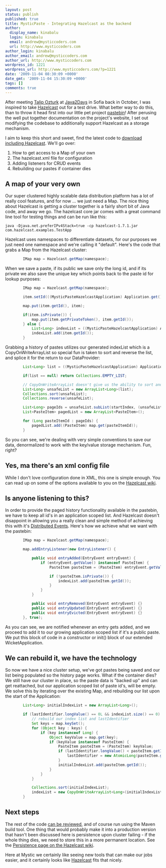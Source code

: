 ```yaml
---
layout: post
status: publish
published: true
title: MysticPaste - Integrating Hazelcast as the backend
author:
  display_name: kinabalu
  login: kinabalu
  email: andrew@mysticcoders.com
  url: http://www.mysticcoders.com
author_login: kinabalu
author_email: andrew@mysticcoders.com
author_url: http://www.mysticcoders.com
wordpress_id: 1221
wordpress_url: http://www.mysticcoders.com/?p=1221
date: '2009-11-04 08:30:09 +0000'
date_gmt: '2009-11-04 15:30:09 +0000'
tags: []
comments: true
---
```

After meeting <a href="http://www.jroller.com/talipozturk/" target="_blank">Talip Ozturk</a> at <a href="http://www.java2days.com" target="_blank">Java2Days</a> in Sofia back in October, I was inspired to take <a href="http://www.hazelcast.com/" target="_blank">Hazelcast</a> out for a test drive.  What better way to do this, than to throw it head first into our little pet project <a href="http://www.mysticpaste.com" target="_blank">pastebin</a>!  After perusing the well put together documentation on the project's website, I set out modifying the codebase to additionally support Hazelcast as a storage mechanism.

I aim to keep this short and sweet, find the latest code to <a href="http://kenai.com/projects/mystic-apps/sources" target="_blank">download including Hazelcast</a>.  We'll go over:

<ol>
<li>How to get access to a Map of your own</li>
<li>The hazelcast.xml file for configuration</li>
<li>Adding listeners for CRUD events</li>
<li>Rebuilding our pastes if container dies</li>
</ol>
<h2>A map of your very own</h2>
Our super clustered highly scalable data distribution platform has a lot of really cool features, and for now ... we just need a Map.  The nice thing about Hazelcast is getting a cluster together is a fairly short bit of Java code, and away we go.  The hazelcast core jar comes with a great command line tool for testing things and can be run like this:

``` shell
java -Djava.net.preferIPv4Stack=true -cp hazelcast-1.7.1.jar com.hazelcast.examples.TestApp
```

Hazelcast uses namespaces to differentiate datasets, for our purposes we just need one namespace and we're calling it "default".  Here's the code that grabs a Map from the Hazelcast cluster:

``` java
        IMap map = Hazelcast.getMap(namespace);
```

When we save a paste, if its public we save only the long id, and if its private we also save the unique key which points back to the paste id for lookup purposes:

``` java
        IMap map = Hazelcast.getMap(namespace);

        item.setId(((MysticPasteHazelcastApplication) Application.get()).nextId());

        map.put(item.getId(), item);

        if(item.isPrivate()) {
            map.put(item.getPrivateToken(), item.getId());
        } else {
            List<Long> indexList = ((MysticPasteHazelcastApplication) Application.get()).getIndexList();
            indexList.add(item.getId());
        }
```

Grabbing a history of pastes utilizes our generated indexList which is a CopyOnWriteArrayList so special fun is taken to sort and reverse the list, and splice it for the return to our DataProvider:

``` java
        List<Long> list = ((MysticPasteHazelcastApplication) Application.get()).getIndexList();

        if(list == null) return Collections.EMPTY_LIST;

        // CopyOnWriteArrayList doesn't give us the ability to sort and reverse, so we put in a regular ArrayList for the "find"
        List<Long> unsafeList = new ArrayList<Long>(list);
        Collections.sort(unsafeList);
        Collections.reverse(unsafeList);

        List<Long> pageIds = unsafeList.subList(startIndex, (unsafeList.size() < (startIndex + count) ? unsafeList.size() : (startIndex + count)));
        List<PasteItem> pagedList = new ArrayList<PasteItem>();

        for (Long pasteItemId : pageIds) {
            pagedList.add((PasteItem) map.get(pasteItemId));
        }
```

So you can see, we're dealing with very simple conventions to save our data, denormalized to work with the key/value storage mechanism.  Fun, right?  

<h2>Yes, ma there's an xml config file</h2>
While I don't love configuration done in XML, this one is simple enough.  You can read up on some of the options available to you on the <a href="http://code.google.com/docreader/#p=hazelcast&s=hazelcast&t=Config" target="_blank">Hazelcast wiki</a>.

<h2>Is anyone listening to this?</h2>
In order to provide the paged history functionality available in the pastebin, we have to keep all id's in an application scoped list.  And Hazelcast doesn't disappoint in allowing you a really clean and simple method of achieving this with it's <a href="http://code.google.com/docreader/#p=hazelcast&s=hazelcast&t=Events" target="_blank">Distributed Events</a>.  Here's how we achieve what we want with the pastebin:

``` java
        IMap map = Hazelcast.getMap(namespace);

        map.addEntryListener(new EntryListener() {

            public void entryAdded(EntryEvent entryEvent) {
                if (entryEvent.getValue() instanceof PasteItem) {
                    PasteItem pasteItem = (PasteItem) entryEvent.getValue();

                    if (!pasteItem.isPrivate()) {
                        indexList.add(pasteItem.getId());
                    }
                }
            }

            public void entryRemoved(EntryEvent entryEvent) {}
            public void entryUpdated(EntryEvent entryEvent) {}
            public void entryEvicted(EntryEvent entryEvent) {}
        }, true);
```
As you can see, we are notified whenever an entry gets added, and we proceed to add it to our growing application scoped list if it's a public paste.  We put this block of code in a constructor or init() block of our extended WicketApplication.

<h2>We can rebuild it, we have the technology</h2>
So now we have a nice cluster setup, we've got pastes being saved and our list being populated so the history page works.  What if the container dies?  We still have our cluster in place, so the paste data is "backed up" and can get reattached, but our application scoped list of paste id's, will be empty.  We solve this by iterating over the existing Map, and rebuilding our list upon the start of the Application:

``` java
        List<Long> initialIndexList = new ArrayList<Long>();

        if (lastIdentifier.longValue() == 0L && indexList.size() == 0) {
            // rebuild our index list and lastIdentifier
            Set keys = map.keySet();
            for (Object key : keys) {
                if (key instanceof Long) {
                    Object keyValue = map.get(key);
                    if (keyValue instanceof PasteItem) {
                        PasteItem pasteItem = (PasteItem) keyValue;
                        if (lastIdentifier.longValue() < pasteItem.getId()) {
                            lastIdentifier = new AtomicLong(pasteItem.getId());
                        }
                        initialIndexList.add(pasteItem.getId());
                    }
                }
            }

            Collections.sort(initialIndexList);
            indexList = new CopyOnWriteArrayList<Long>(initialIndexList);
        }
```

<h2>Next steps</h2>
The rest of the code <a href="http://kenai.com/projects/mystic-apps/sources" target="_blank">can be reviewed</a>, and of course run using the Maven build tool.  One thing that would probably make it into a production version that hasn't been discussed here is persistence upon cluster failing - if the whole thing dies, we need to store this in a more permanent location.  See the <a href="http://code.google.com/docreader/#p=hazelcast&s=hazelcast&t=MapPersistence" target="_blank">Persistence page on the Hazelcast wiki</a>.

Here at Mystic we certainly like seeing new tools that can make our jobs easier, and it certainly looks like <a href="http://www.hazelcast.com">Hazelcast</a> fits that nicely.
